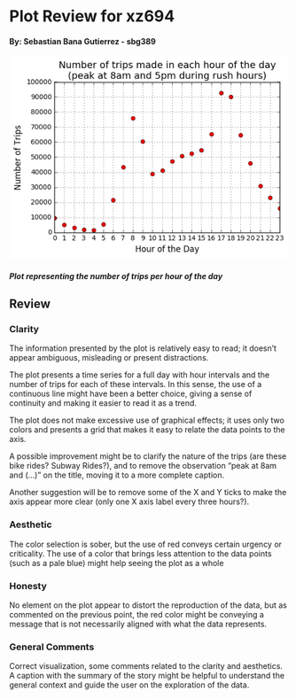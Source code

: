 # Plot Review for xz694
#### By: Sebastian Bana Gutierrez - sbg389

<img src="https://github.com/sbg389/PUI2016_sbg389/blob/master/HW8_sbg389/HW7_xz694_plot.png"
alt=" Plot for HW7: xz694" width="850">

##### Plot representing the number of trips per hour of the day

## Review

### Clarity
The information presented by the plot is relatively easy to read; it doesn’t appear ambiguous, misleading or present distractions.

The plot presents a time series for a full day with hour intervals and the number of trips for each of these intervals. In this sense, the use of a continuous line might have been a better choice, giving a sense of continuity and making it easier to read it as a trend.

The plot does not make excessive use of graphical effects; it uses only two colors and presents a grid that makes it easy to relate the data points to the axis.

A possible improvement might be to clarify the nature of the trips (are these bike rides? Subway Rides?), and to remove the observation “peak at 8am and (…)” on the title, moving it to a more complete caption.

Another suggestion will be to remove some of the X and Y ticks to make the axis appear more clear (only one X axis label every three hours?).
 
### Aesthetic
The color selection is sober, but the use of red conveys certain urgency or criticality. The use of a color that brings less attention to the data points (such as a pale blue) might help seeing the plot as a whole 

### Honesty
No element on the plot appear to distort the reproduction of the data, but as commented on the previous point, the red color might be conveying a message that is not necessarily aligned with what the data represents.

### General Comments
Correct visualization, some comments related to the clarity and aesthetics. A caption with the summary of the story might be helpful to understand the general context and guide the user on the exploration of the data.
